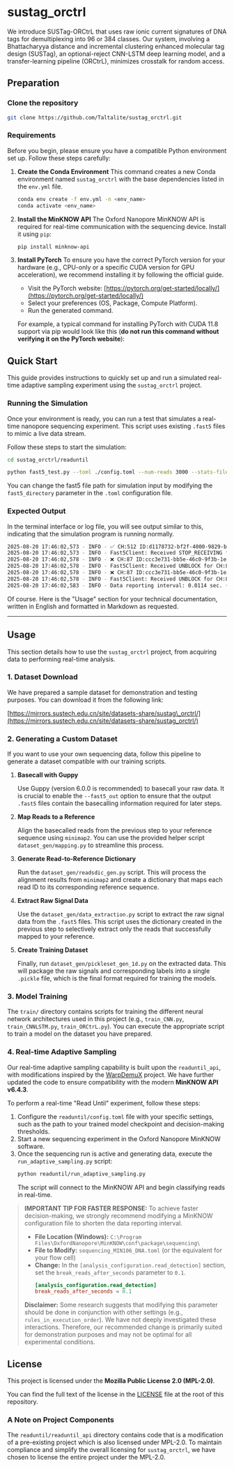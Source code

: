 # sustag_orctrl

We introduce SUSTag-ORCtrL that uses raw ionic current signatures of DNA tags for demultiplexing into 96 or 384 classes. Our system, involving a Bhattacharyya distance and incremental clustering enhanced molecular tag design (SUSTag), an optional-reject CNN-LSTM deep learning model, and a transfer-learning pipeline (ORCtrL), minimizes crosstalk for random access.

## Preparation

### Clone the repository

``` bash
git clone https://github.com/Taltalite/sustag_orctrl.git
```

### Requirements

Before you begin, please ensure you have a compatible Python environment set up. Follow these steps carefully:

1.  **Create the Conda Environment**
    This command creates a new Conda environment named `sustag_orctrl` with the base dependencies listed in the `env.yml` file.

    ```bash
    conda env create -f env.yml -n <env_name>
    conda activate <env_name>
    ```

2.  **Install the MinKNOW API**
    The Oxford Nanopore MinKNOW API is required for real-time communication with the sequencing device. Install it using `pip`:

    ```bash
    pip install minknow-api
    ```
3.  **Install PyTorch**
    To ensure you have the correct PyTorch version for your hardware (e.g., CPU-only or a specific CUDA version for GPU acceleration), we recommend installing it by following the official guide.

      * Visit the PyTorch website: [https://pytorch.org/get-started/locally/](https://pytorch.org/get-started/locally/)
      * Select your preferences (OS, Package, Compute Platform).
      * Run the generated command.

    For example, a typical command for installing PyTorch with CUDA 11.8 support via pip would look like this (**do not run this command without verifying it on the PyTorch website**):

## Quick Start

This guide provides instructions to quickly set up and run a simulated real-time adaptive sampling experiment using the `sustag_orctrl` project.

### Running the Simulation

Once your environment is ready, you can run a test that simulates a real-time nanopore sequencing experiment. This script uses existing `.fast5` files to mimic a live data stream.

Follow these steps to start the simulation:

```bash
cd sustag_orctrl/readuntil

python fast5_test.py --toml ./config.toml --num-reads 3000 --stats-file fast5_test.csv --log-file fast5_test.log 
```

You can change the fast5 file path for simulation input by modifying the ```fast5_directory``` parameter in the ```.toml``` configuration file.

### Expected Output

In the terminal interface or log file, you will see output similar to this, indicating that the simulation program is running normally.

```bash
2025-08-20 17:46:02,573 - INFO - ✅ CH:512 ID:d1178732-bf2f-4000-9829-b487dc7b931f - Target - pred=40, conf=0.99
2025-08-20 17:46:02,573 - INFO - Fast5Client: Received STOP_RECEIVING for CH:512, Read:d1178732-bf2f-4000-9829-b487dc7b931f
2025-08-20 17:46:02,578 - INFO - ❌ CH:87 ID:ccc3e731-bb5e-46c0-9f3b-1e4e479555c5 - Non-target - pred=23, conf=0.99
2025-08-20 17:46:02,578 - INFO - Fast5Client: Received UNBLOCK for CH:87, Read:ccc3e731-bb5e-46c0-9f3b-1e4e479555c5. Simulating removal.
2025-08-20 17:46:02,578 - INFO - ❌ CH:87 ID:ccc3e731-bb5e-46c0-9f3b-1e4e479555c5 - Non-target - pred=23, conf=0.99
2025-08-20 17:46:02,578 - INFO - Fast5Client: Received UNBLOCK for CH:87, Read:ccc3e731-bb5e-46c0-9f3b-1e4e479555c5. Simulating removal.
2025-08-20 17:46:02,583 - INFO - Data reporting interval: 0.0114 sec. (This batch contains 11 reads)
```

Of course. Here is the "Usage" section for your technical documentation, written in English and formatted in Markdown as requested.

-----

## Usage

This section details how to use the `sustag_orctrl` project, from acquiring data to performing real-time analysis.

### 1\. Dataset Download

We have prepared a sample dataset for demonstration and testing purposes. You can download it from the following link:

[https://mirrors.sustech.edu.cn/site/datasets-share/sustag\_orctrl/](https://mirrors.sustech.edu.cn/site/datasets-share/sustag_orctrl/)

### 2\. Generating a Custom Dataset

If you want to use your own sequencing data, follow this pipeline to generate a dataset compatible with our training scripts.

1.  **Basecall with Guppy**

    Use Guppy (version 6.0.0 is recommended) to basecall your raw data. It is crucial to enable the `--fast5_out` option to ensure that the output `.fast5` files contain the basecalling information required for later steps.

2.  **Map Reads to a Reference**

    Align the basecalled reads from the previous step to your reference sequence using `minimap2`. You can use the provided helper script `dataset_gen/mapping.py` to streamline this process.

3.  **Generate Read-to-Reference Dictionary**

    Run the `dataset_gen/readsdic_gen.py` script. This will process the alignment results from `minimap2` and create a dictionary that maps each read ID to its corresponding reference sequence.

4.  **Extract Raw Signal Data**

    Use the `dataset_gen/data_extraction.py` script to extract the raw signal data from the `.fast5` files. This script uses the dictionary created in the previous step to selectively extract only the reads that successfully mapped to your reference.

5.  **Create Training Dataset**

    Finally, run `dataset_gen/pickleset_gen_1d.py` on the extracted data. This will package the raw signals and corresponding labels into a single `.pickle` file, which is the final format required for training the models.

### 3\. Model Training

The `train/` directory contains scripts for training the different neural network architectures used in this project (e.g., `train_CNN.py`, `train_CNNLSTM.py`, `train_ORCtrL.py`). You can execute the appropriate script to train a model on the dataset you have prepared.

### 4\. Real-time Adaptive Sampling

Our real-time adaptive sampling capability is built upon the `readuntil_api`, with modifications inspired by the [WarpDemuX](https://github.com/KleistLab/WarpDemuX) project. We have further updated the code to ensure compatibility with the modern **MinKNOW API v6.4.3**.

To perform a real-time "Read Until" experiment, follow these steps:

1.  Configure the `readuntil/config.toml` file with your specific settings, such as the path to your trained model checkpoint and decision-making thresholds.
2.  Start a new sequencing experiment in the Oxford Nanopore MinKNOW software.
3.  Once the sequencing run is active and generating data, execute the `run_adaptive_sampling.py` script:
    ```bash
    python readuntil/run_adaptive_sampling.py
    ```
    The script will connect to the MinKNOW API and begin classifying reads in real-time.

> **IMPORTANT TIP FOR FASTER RESPONSE:**
> To achieve faster decision-making, we strongly recommend modifying a MinKNOW configuration file to shorten the data reporting interval.
>
>   * **File Location (Windows):** `C:\Program Files\OxfordNanopore\MinKNOW\conf\package\sequencing\`
>   * **File to Modify:** `sequencing_MIN106_DNA.toml` (or the equivalent for your flow cell)
>   * **Change:** In the `[analysis_configuration.read_detection]` section, set the `break_reads_after_seconds` parameter to `0.1`.
>     ```toml
>     [analysis_configuration.read_detection]
>     break_reads_after_seconds = 0.1 
>     ```
>
> **Disclaimer:** Some research suggests that modifying this parameter should be done in conjunction with other settings (e.g., `rules_in_execution_order`). We have not deeply investigated these interactions. Therefore, our recommended change is primarily suited for demonstration purposes and may not be optimal for all experimental conditions.


## License

This project is licensed under the **Mozilla Public License 2.0 (MPL-2.0)**.

You can find the full text of the license in the [LICENSE](https://www.google.com/search?q=LICENSE) file at the root of this repository.

### A Note on Project Components

The `readuntil/readuntil_api` directory contains code that is a modification of a pre-existing project which is also licensed under MPL-2.0. To maintain compliance and simplify the overall licensing for `sustag_orctrl`, we have chosen to license the entire project under the MPL-2.0.
